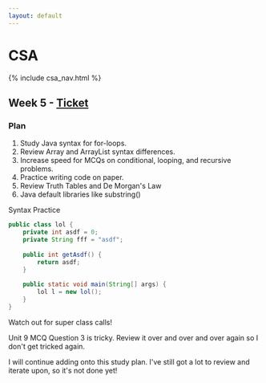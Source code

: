```yaml
---
layout: default
---
```


# CSA

{% include csa_nav.html %}

## Week 5 - [Ticket](https://github.com/Archkitten/CS-AP-2/issues/15)

### Plan

1. Study Java syntax for for-loops.
2. Review Array and ArrayList syntax differences.
3. Increase speed for MCQs on conditional, looping, and recursive problems.
4. Practice writing code on paper.
5. Review Truth Tables and De Morgan's Law
6. Java default libraries like substring()

Syntax Practice
```java
public class lol {
    private int asdf = 0;
    private String fff = "asdf";
    
    public int getAsdf() {
        return asdf;
    }
    
    public static void main(String[] args) {
        lol l = new lol();
    }
}
```

Watch out for super class calls!

Unit 9 MCQ Question 3 is tricky. Review it over and over and over again so I don't get tricked again.


I will continue adding onto this study plan. I've still got a lot to review and iterate upon, so it's not done yet!
